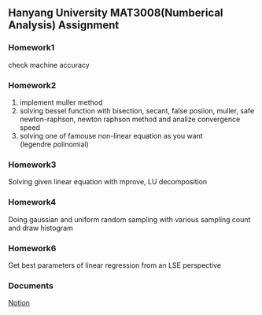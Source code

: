 ## Hanyang University MAT3008(Numberical Analysis) Assignment

### Homework1
check machine accuracy

### Homework2
1. implement muller method
2. solving bessel function with bisection, secant, false posiion, muller, safe newton-raphson, newton raphson method and analize convergence speed
3. solving one of famouse non-linear equation as you want   
(legendre polinomial)

### Homework3
Solving given linear equation with mprove, LU decomposition

### Homework4
Doing gaussian and uniform random sampling with various sampling count and draw histogram

### Homework6
Get best parameters of linear regression from an LSE perspective


### Documents
[Notion](https://paint-plastic-7c4.notion.site/Numerical-Analysis-Homework-1745a15d441a80989850e09c40ad3f7f?pvs=4)